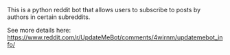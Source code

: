 This is a python reddit bot that allows users to subscribe to posts by authors in certain subreddits.

See more details here: https://www.reddit.com/r/UpdateMeBot/comments/4wirnm/updatemebot_info/